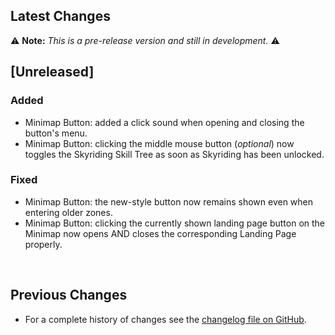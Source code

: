 ## Latest Changes

⚠️ **Note:** _This is a pre-release version and still in development._ ⚠️

## [Unreleased]

### Added

* Minimap Button: added a click sound when opening and closing the button's menu.
* Minimap Button: clicking the middle mouse button (_optional_) now toggles the Skyriding Skill Tree as soon as Skyriding has been unlocked.

### Fixed

* Minimap Button: the new-style button now remains shown even when entering older zones.
* Minimap Button: clicking the currently shown landing page button on the Minimap now opens AND closes the corresponding Landing Page properly.

&nbsp;

## Previous Changes

* For a complete history of changes see the [changelog file on GitHub](https://github.com/erglo/mission-report-button-plus/blob/main/CHANGELOG.md "CHANGELOG.md").
